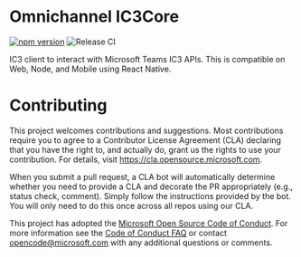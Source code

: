 # Omnichannel IC3Core

[![npm version](https://badge.fury.io/js/%40microsoft%2Fomnichannel-ic3core.svg)](https://badge.fury.io/js/%40microsoft%2Fomnichannel-ic3core)
![Release CI](https://github.com/microsoft/omnichannel-ic3core/workflows/Release%20CI/badge.svg)

IC3 client to interact with Microsoft Teams IC3 APIs. This is compatible on Web, Node, and Mobile using React Native.

# Contributing

This project welcomes contributions and suggestions.  Most contributions require you to agree to a
Contributor License Agreement (CLA) declaring that you have the right to, and actually do, grant us
the rights to use your contribution. For details, visit https://cla.opensource.microsoft.com.

When you submit a pull request, a CLA bot will automatically determine whether you need to provide
a CLA and decorate the PR appropriately (e.g., status check, comment). Simply follow the instructions
provided by the bot. You will only need to do this once across all repos using our CLA.

This project has adopted the [Microsoft Open Source Code of Conduct](https://opensource.microsoft.com/codeofconduct/).
For more information see the [Code of Conduct FAQ](https://opensource.microsoft.com/codeofconduct/faq/) or
contact [opencode@microsoft.com](mailto:opencode@microsoft.com) with any additional questions or comments.
